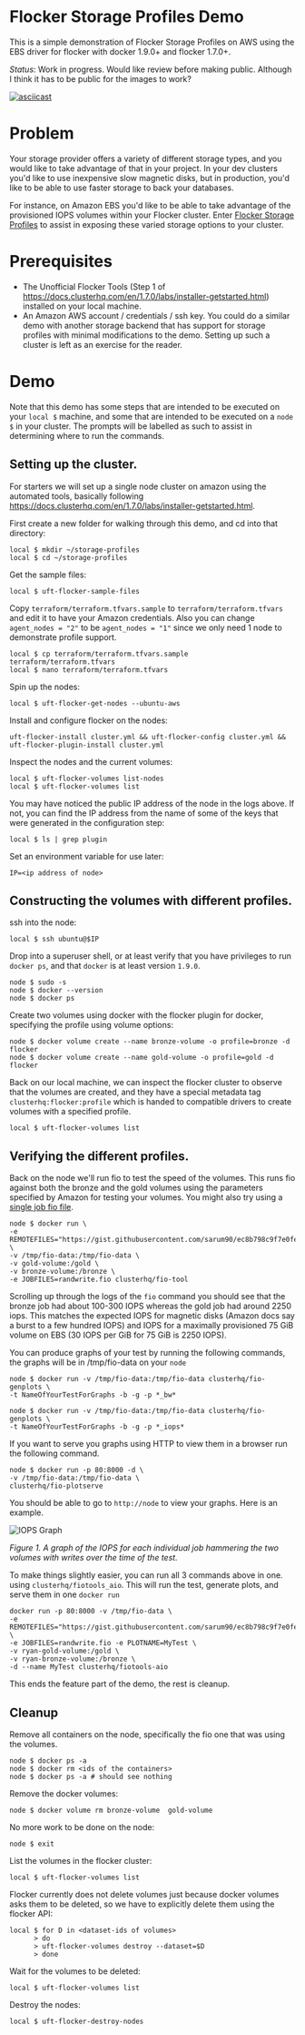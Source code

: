 # Flocker Storage Profiles Demo

This is a simple demonstration of Flocker Storage Profiles on AWS using the EBS
driver for flocker with docker 1.9.0+ and flocker 1.7.0+.

*Status*: Work in progress. Would like review before making public. Although I
think it has to be public for the images to work?

[![asciicast](https://asciinema.org/a/29940.png)](https://asciinema.org/a/29940)

# Problem

Your storage provider offers a variety of different storage types, and you
would like to take advantage of that in your project. In your dev clusters
you'd like to use inexpensive slow magnetic disks, but in production, you'd
like to be able to use faster storage to back your databases.

For instance, on Amazon EBS you'd like to be able to take advantage of the
provisioned IOPS volumes within your Flocker cluster. Enter
[Flocker Storage Profiles](https://docs.clusterhq.com/en/latest/concepts/storage-profiles.html)
to assist in exposing these varied storage options to your cluster.

# Prerequisites

* The Unofficial Flocker Tools (Step 1 of
  https://docs.clusterhq.com/en/1.7.0/labs/installer-getstarted.html) installed
  on your local machine.
* An Amazon AWS account / credentials / ssh key. You could do a similar demo
  with another storage backend that has support for storage profiles with
  minimal modifications to the demo. Setting up such a cluster is left as an
  exercise for the reader.

# Demo

Note that this demo has some steps that are intended to be executed on your
`local $` machine, and some that are intended to be executed on a `node $` in
your cluster. The prompts will be labelled as such to assist in determining
where to run the commands.

## Setting up the cluster.

For starters we will set up a single node cluster on amazon using the automated
tools, basically following
https://docs.clusterhq.com/en/1.7.0/labs/installer-getstarted.html.

First create a new folder for walking through this demo, and cd into that
directory:
```
local $ mkdir ~/storage-profiles
local $ cd ~/storage-profiles
```

Get the sample files:
```
local $ uft-flocker-sample-files
```

Copy `terraform/terraform.tfvars.sample` to `terraform/terraform.tfvars` and
edit it to have your Amazon credentials. Also you can change
`agent_nodes = "2"` to be `agent_nodes = "1"` since we only need 1 node to
demonstrate profile support.
```
local $ cp terraform/terraform.tfvars.sample terraform/terraform.tfvars
local $ nano terraform/terraform.tfvars
```

Spin up the nodes:
```
local $ uft-flocker-get-nodes --ubuntu-aws
```

Install and configure flocker on the nodes:
```
uft-flocker-install cluster.yml && uft-flocker-config cluster.yml && uft-flocker-plugin-install cluster.yml
```

Inspect the nodes and the current volumes:
```
local $ uft-flocker-volumes list-nodes
local $ uft-flocker-volumes list
```

You may have noticed the public IP address of the node in the logs above. If
not, you can find the IP address from the name of some of the keys that were
generated in the configuration step:
```
local $ ls | grep plugin
```

Set an environment variable for use later:
```
IP=<ip address of node>
```

## Constructing the volumes with different profiles.

ssh into the node:
```
local $ ssh ubuntu@$IP
```

Drop into a superuser shell, or at least verify that you have privileges to run
`docker ps`, and that `docker` is at least version `1.9.0`.
```
node $ sudo -s
node $ docker --version
node $ docker ps
```

Create two volumes using docker with the flocker plugin for docker, specifying
the profile using volume options:
```
node $ docker volume create --name bronze-volume -o profile=bronze -d flocker
node $ docker volume create --name gold-volume -o profile=gold -d flocker
```

Back on our local machine, we can inspect the flocker cluster to observe that
the volumes are created, and they have a special metadata tag
`clusterhq:flocker:profile` which is handed to compatible drivers to create
volumes with a specified profile.
```
local $ uft-flocker-volumes list
```

## Verifying the different profiles.

Back on the node we'll run fio to test the speed of the volumes. This runs fio
against both the bronze and the gold volumes using the parameters specified by
Amazon for testing your volumes. You might also try using a [single job fio
file](https://gist.githubusercontent.com/sarum90/25cde7e923cd347c5378/raw/8692efb0896a7b18547a653cdcd1464cc718b587/monojobrandwrite.fio).
```
node $ docker run \
-e REMOTEFILES="https://gist.githubusercontent.com/sarum90/ec8b798c9f7e0fe9ac33/raw/05160dc854a9708db696abb0989b414663d9341f/randwrite.fio" \
-v /tmp/fio-data:/tmp/fio-data \
-v gold-volume:/gold \
-v bronze-volume:/bronze \
-e JOBFILES=randwrite.fio clusterhq/fio-tool
```

Scrolling up through the logs of the `fio` command you should see that the
bronze job had about 100-300 IOPS whereas the gold job had around 2250 iops.
This matches the expected IOPS for magnetic disks (Amazon docs say a burst to a
few hundred IOPS) and IOPS for a maximally provisioned 75 GiB volume on EBS (30
IOPS per GiB for 75 GiB is 2250 IOPS).

You can produce graphs of your test by running the following commands, the graphs will be in /tmp/fio-data on your `node`
```
node $ docker run -v /tmp/fio-data:/tmp/fio-data clusterhq/fio-genplots \
-t NameOfYourTestForGraphs -b -g -p *_bw*

node $ docker run -v /tmp/fio-data:/tmp/fio-data clusterhq/fio-genplots \
-t NameOfYourTestForGraphs -b -g -p *_iops*
```

If you want to serve you graphs using HTTP to view them in a browser run the following command. 
```
node $ docker run -p 80:8000 -d \
-v /tmp/fio-data:/tmp/fio-data \
clusterhq/fio-plotserve
```

You should be able to go to `http://node` to view your graphs. Here is an example.

![IOPS Graph](../blob/master/iops_comparison.png?raw=true "Fig 1. IOPS Graph")

*Figure 1. A graph of the IOPS for each individual job hammering the two
volumes with writes over the time of the test.*

To make things slightly easier, you can run all 3 commands above in one. using `clusterhq/fiotools_aio`. This will run the test, generate plots, and serve them in one `docker run`
```
docker run -p 80:8000 -v /tmp/fio-data \
-e REMOTEFILES="https://gist.githubusercontent.com/sarum90/ec8b798c9f7e0fe9ac33/raw/05160dc854a9708db696abb0989b414663d9341f/randwrite.fio" \
-e JOBFILES=randwrite.fio -e PLOTNAME=MyTest \
-v ryan-gold-volume:/gold \
-v ryan-bronze-volume:/bronze \
-d --name MyTest clusterhq/fiotools-aio
```

This ends the feature part of the demo, the rest is cleanup.

## Cleanup

Remove all containers on the node, specifically the fio one that was using the volumes.
```
node $ docker ps -a
node $ docker rm <ids of the containers>
node $ docker ps -a # should see nothing
```

Remove the docker volumes:
```
node $ docker volume rm bronze-volume  gold-volume
```

No more work to be done on the node:
```
node $ exit
```

List the volumes in the flocker cluster:
```
local $ uft-flocker-volumes list
```

Flocker currently does not delete volumes just because docker volumes asks them
to be deleted, so we have to explicitly delete them using the flocker API:
```
local $ for D in <dataset-ids of volumes>
      > do
      > uft-flocker-volumes destroy --dataset=$D
      > done
```

Wait for the volumes to be deleted:
```
local $ uft-flocker-volumes list
```

Destroy the nodes:
```
local $ uft-flocker-destroy-nodes
```
